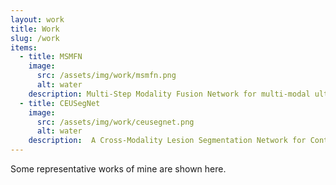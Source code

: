```yaml
---
layout: work
title: Work
slug: /work
items:
  - title: MSMFN
    image:
      src: /assets/img/work/msmfn.png
      alt: water
    description: Multi-Step Modality Fusion Network for multi-modal ultrasound fusion analysis (<a href="https://ieeexplore.ieee.org/abstract/document/9953119/"><b>IEEE TMI</b></a> paper).
  - title: CEUSegNet
    image:
      src: /assets/img/work/ceusegnet.png
      alt: water
    description:  A Cross-Modality Lesion Segmentation Network for Contrast-Enhanced Ultrasound (<a href="https://ieeexplore.ieee.org/abstract/document/9761594/"><b>IEEE ISBI 2022</b></a> paper).
---
```


Some representative works of mine are shown here.
<br />
<br />
